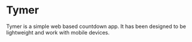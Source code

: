 Tymer
=========

Tymer is a simple web based countdown app. It has been designed to be lightweight and work with mobile devices.